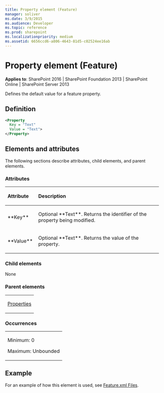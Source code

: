 ```yaml
---
title: Property element (Feature)
manager: soliver
ms.date: 3/9/2015
ms.audience: Developer
ms.topic: reference
ms.prod: sharepoint
ms.localizationpriority: medium
ms.assetid: 6656ccd6-a806-4643-81d5-c02524ee16ab
---
```


# Property element (Feature)

**Applies to**: SharePoint 2016 | SharePoint Foundation 2013 | SharePoint Online | SharePoint Server 2013

Defines the default value for a feature property.

## Definition

```XML
<Property
  Key = "Text"
  Value = "Text">
</Property>
```

## Elements and attributes

The following sections describe attributes, child elements, and parent elements.

### Attributes

<table>
<colgroup>
<col width="20%" />
<col width="80%" />
</colgroup>
<thead>
<tr class="header">
<th align="left"><p>Attribute</p></th>
<th align="left"><p>Description</p></th>
</tr>
</thead>
<tbody>
<tr class="odd">
<td align="left"><p>**Key**</p></td>
<td align="left"><p>Optional **Text**. Returns the identifier of the property being modified.</p></td>
</tr>
<tr class="even">
<td align="left"><p>**Value**</p></td>
<td align="left"><p>Optional **Text**. Returns the value of the property.</p></td>
</tr>
</tbody>
</table>

### Child elements

None

### Parent elements

<table>
<colgroup>
<col width="100%" />
</colgroup>
<tbody>
<tr class="odd">
<td align="left"><p><a href="properties-element-feature.md">Properties</a></p></td>
</tr>
</tbody>
</table>

### Occurrences

<table>
<colgroup>
<col width="100%" />
</colgroup>
<tbody>
<tr class="odd">
<td align="left"><p>Minimum: 0</p>
<p>Maximum: Unbounded</p></td>
</tr>
</tbody>
</table>


## Example

For an example of how this element is used, see [Feature.xml Files](feature-xml-files.md).








